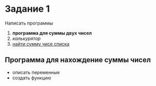 <H1>Задание 1</H1> 
<p>Написать программы</p>

<ol>
  <li><b>программа для суммы двух чисел</b></li>
  <li><i>калькурятор</i></li>
  <li><u>найти сумму чисе списка</u></li>
</ol>

<h2> Программа для нахождение суммы чисел</h2>

<ul>
  <li>описать переменные</li>
  <li>создать функцию</li>
</ul>
